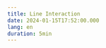 ```yaml
---
title: Line Interaction
date: 2024-01-15T17:52:00.000
lang: en
duration: 5min
---
```


<LineInteraction />
